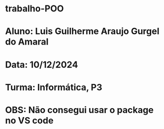 # trabalho-POO
# Aluno: Luis Guilherme Araujo Gurgel do Amaral
# Data: 10/12/2024
# Turma: Informática, P3
# OBS: Não consegui usar o package no VS code
